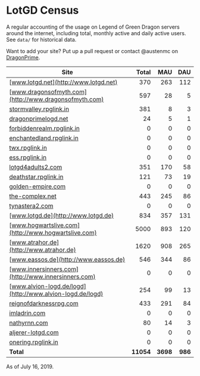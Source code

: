 # LotGD Census
A regular accounting of the usage on Legend of Green Dragon servers around the internet, including total, monthly active and daily active users. See `data/` for historical data.

Want to add your site? Put up a pull request or contact @austenmc on [DragonPrime](http://dragonprime.net).


Site | Total | MAU | DAU
--- | ---:| ---:| ---:
[www.lotgd.net](http://www.lotgd.net)|370|263|112
[www.dragonsofmyth.com](http://www.dragonsofmyth.com)|597|28|5
[stormvalley.rpglink.in](http://stormvalley.rpglink.in)|381|8|3
[dragonprimelogd.net](http://dragonprimelogd.net)|24|5|1
[forbiddenrealm.rpglink.in](http://forbiddenrealm.rpglink.in)|0|0|0
[enchantedland.rpglink.in](http://enchantedland.rpglink.in)|0|0|0
[twx.rpglink.in](http://twx.rpglink.in)|0|0|0
[ess.rpglink.in](http://ess.rpglink.in)|0|0|0
[lotgd4adults2.com](http://lotgd4adults2.com)|351|170|58
[deathstar.rpglink.in](http://deathstar.rpglink.in)|121|73|19
[golden-empire.com](http://golden-empire.com)|0|0|0
[the-complex.net](http://the-complex.net)|443|245|86
[tynastera2.com](http://tynastera2.com)|0|0|0
[www.lotgd.de](http://www.lotgd.de)|834|357|131
[www.hogwartslive.com](http://www.hogwartslive.com)|5000|893|120
[www.atrahor.de](http://www.atrahor.de)|1620|908|265
[www.eassos.de](http://www.eassos.de)|546|344|86
[www.innersinners.com](http://www.innersinners.com)|0|0|0
[www.alvion-logd.de/logd](http://www.alvion-logd.de/logd)|254|99|13
[reignofdarknessrpg.com](http://reignofdarknessrpg.com)|433|291|84
[imladrin.com](http://imladrin.com)|0|0|0
[nathyrnn.com](http://nathyrnn.com)|80|14|3
[aljerer-lotgd.com](http://aljerer-lotgd.com)|0|0|0
[onering.rpglink.in](http://onering.rpglink.in)|0|0|0
**Total**|**11054**|**3698**|**986**

As of July 16, 2019.
